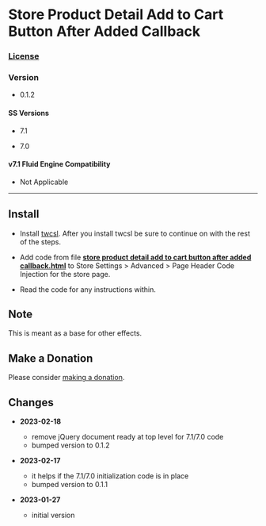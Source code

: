 # Store Product Detail Add to Cart Button After Added Callback

### [License][1]

### Version

  * 0.1.2

#### SS Versions

  * 7.1
  
  * 7.0

#### v7.1 Fluid Engine Compatibility

  * Not Applicable

---

## Install

* Install [twcsl][2]. After you install twcsl be sure to continue on with the
  rest of the steps.
  
* Add code from file **[store product detail add to cart button after added
  callback.html][3]** to Store Settings > Advanced > Page Header Code Injection
  for the store page.
  
* Read the code for any instructions within.

## Note

This is meant as a base for other effects.

## Make a Donation

Please consider [making a donation][4].

## Changes

* **2023-02-18**

  * remove jQuery document ready at top level for 7.1/7.0 code
  * bumped version to 0.1.2
  
* **2023-02-17**

  * it helps if the 7.1/7.0 initialization code is in place
  * bumped version to 0.1.1
  
* **2023-01-27**

  * initial version

[1]: https://github.com/tomsWebConsulting/twcsl/blob/main/LICENSE.txt#L1
[2]: https://github.com/tomsWebConsulting/twcsl#install-options
[3]: store%20product%20detail%20add%20to%20cart%20button%20after%20added%20callback.html#L1
[4]: https://github.com/tomsWebConsulting/twcsl#make-a-donation
